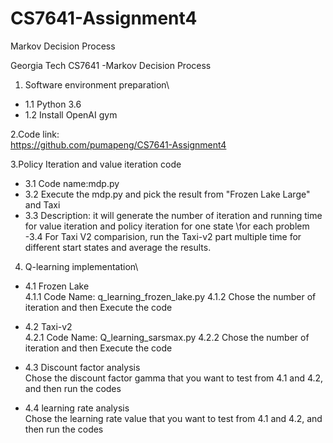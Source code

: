 # CS7641-Assignment4
Markov Decision Process

Georgia Tech CS7641 -Markov Decision Process

1. Software environment preparation\
- 1.1 Python 3.6
- 1.2 Install OpenAI gym

2.Code link:\
	https://github.com/pumapeng/CS7641-Assignment4
	
3.Policy Iteration and value iteration code
- 3.1 Code name:mdp.py
- 3.2 Execute the mdp.py and pick the result from "Frozen Lake Large" and Taxi
- 3.3 Description: it will generate the number of iteration and running time for value iteration and policy iteration for one state \for each problem
-3.4 For Taxi V2 comparision, run the Taxi-v2 part multiple time for different start states and average the results.

4. Q-learning implementation\
- 4.1 Frozen Lake\
		4.1.1 Code Name: q_learning_frozen_lake.py
		4.1.2 Chose the number of iteration and then Execute the code
		
- 4.2 Taxi-v2\
		4.2.1 Code Name: Q_learning_sarsmax.py
		4.2.2 Chose the number of iteration and then Execute the code
		
- 4.3 Discount factor analysis\
		Chose the discount factor gamma that you want to test from 4.1 and 4.2, and then run the codes
		
- 4.4 learning rate analysis\
		Chose the learning rate value that you want to test from 4.1 and 4.2, and then run the codes
